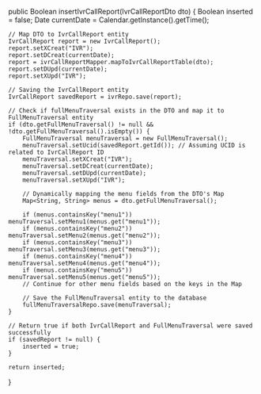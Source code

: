 public Boolean insertIvrCallReport(IvrCallReportDto dto) {
    Boolean inserted = false;
    Date currentDate = Calendar.getInstance().getTime();

    // Map DTO to IvrCallReport entity
    IvrCallReport report = new IvrCallReport();
    report.setXCreat("IVR");
    report.setDCreat(currentDate);
    report = ivrCallReportMapper.mapToIvrCallReportTable(dto);
    report.setDUpd(currentDate);
    report.setXUpd("IVR");

    // Saving the IvrCallReport entity
    IvrCallReport savedReport = ivrRepo.save(report);

    // Check if fullMenuTraversal exists in the DTO and map it to FullMenuTraversal entity
    if (dto.getFullMenuTraversal() != null && !dto.getFullMenuTraversal().isEmpty()) {
        FullMenuTraversal menuTraversal = new FullMenuTraversal();
        menuTraversal.setUcid(savedReport.getId()); // Assuming UCID is related to IvrCallReport ID
        menuTraversal.setXCreat("IVR");
        menuTraversal.setDCreat(currentDate);
        menuTraversal.setDUpd(currentDate);
        menuTraversal.setXUpd("IVR");

        // Dynamically mapping the menu fields from the DTO's Map
        Map<String, String> menus = dto.getFullMenuTraversal();

        if (menus.containsKey("menu1")) menuTraversal.setMenu1(menus.get("menu1"));
        if (menus.containsKey("menu2")) menuTraversal.setMenu2(menus.get("menu2"));
        if (menus.containsKey("menu3")) menuTraversal.setMenu3(menus.get("menu3"));
        if (menus.containsKey("menu4")) menuTraversal.setMenu4(menus.get("menu4"));
        if (menus.containsKey("menu5")) menuTraversal.setMenu5(menus.get("menu5"));
        // Continue for other menu fields based on the keys in the Map

        // Save the FullMenuTraversal entity to the database
        fullMenuTraversalRepo.save(menuTraversal); 
    }

    // Return true if both IvrCallReport and FullMenuTraversal were saved successfully
    if (savedReport != null) {
        inserted = true;
    }

    return inserted;
}
